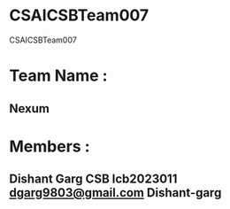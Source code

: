 # CSAICSBTeam007
CSAICSBTeam007
# Team Name :
## Nexum
# Members :
## Dishant Garg CSB lcb2023011 dgarg9803@gmail.com Dishant-garg 
